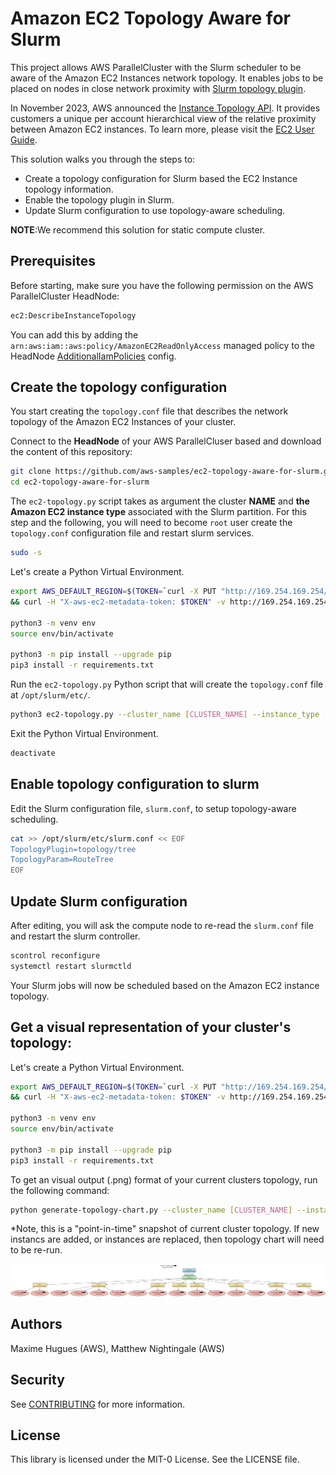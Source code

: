 # Amazon EC2 Topology Aware for Slurm

This project allows AWS ParallelCluster with the Slurm scheduler to be aware of the Amazon EC2 Instances network topology.
It enables jobs to be placed on nodes in close network proximity with [Slurm topology plugin](https://slurm.schedmd.com/topology.html).

In November 2023, AWS announced the [Instance Topology API](https://aws.amazon.com/about-aws/whats-new/2023/11/instance-topology-api-ml-hpc-workloads/).
It provides customers a unique per account hierarchical view of the relative proximity between Amazon EC2 instances.
To learn more, please visit the [EC2 User Guide](https://docs.aws.amazon.com/AWSEC2/latest/UserGuide/ec2-instance-topology.html).

This solution walks you through the steps to:
- Create a topology configuration for Slurm based the EC2 Instance topology information.
- Enable the topology plugin in Slurm.
- Update Slurm configuration to use topology-aware scheduling.

**NOTE**:We recommend this solution for static compute cluster.

## Prerequisites

Before starting, make sure you have the following permission on the AWS ParallelCluster HeadNode:

```bash
ec2:DescribeInstanceTopology
```

You can add this by adding the `arn:aws:iam::aws:policy/AmazonEC2ReadOnlyAccess` managed policy to the HeadNode [AdditionalIamPolicies](https://docs.aws.amazon.com/parallelcluster/latest/ug/HeadNode-v3.html#yaml-HeadNode-Iam-AdditionalIamPolicies) config.

## Create the topology configuration
You start creating the `topology.conf` file that describes the network topology of the Amazon EC2 Instances of your cluster.

Connect to the **HeadNode** of your AWS ParallelCluser based and download the content of this repository:
```bash
git clone https://github.com/aws-samples/ec2-topology-aware-for-slurm.git
cd ec2-topology-aware-for-slurm
```

The `ec2-topology.py` script takes as argument the cluster **NAME** and **the Amazon EC2 instance type** associated with the Slurm partition.
For this step and the following, you will need to become `root` user create the `topology.conf` configuration file and restart slurm services.
```bash
sudo -s
```

Let's create a Python Virtual Environment.
```bash
export AWS_DEFAULT_REGION=$(TOKEN=`curl -X PUT "http://169.254.169.254/latest/api/token" -H "X-aws-ec2-metadata-token-ttl-seconds: 21600"` \
&& curl -H "X-aws-ec2-metadata-token: $TOKEN" -v http://169.254.169.254/latest/meta-data/placement/region)

python3 -m venv env
source env/bin/activate

python3 -m pip install --upgrade pip
pip3 install -r requirements.txt
```

Run the `ec2-topology.py` Python script that will create the `topology.conf` file at `/opt/slurm/etc/`.
```bash
python3 ec2-topology.py --cluster_name [CLUSTER_NAME] --instance_type [INSTANCE_TYPE]
```

Exit the Python Virtual Environment.

```bash
deactivate
```

## Enable topology configuration to slurm

Edit the Slurm configuration file, `slurm.conf`, to setup topology-aware scheduling.

```bash
cat >> /opt/slurm/etc/slurm.conf << EOF
TopologyPlugin=topology/tree
TopologyParam=RouteTree
EOF
```

## Update Slurm configuration

After editing, you will ask the compute node to re-read the `slurm.conf` file and restart the slurm controller.

```bash
scontrol reconfigure
systemctl restart slurmctld
```

Your Slurm jobs will now be scheduled based on the Amazon EC2 instance topology.

## Get a visual representation of your cluster's topology:

Let's create a Python Virtual Environment.
```bash
export AWS_DEFAULT_REGION=$(TOKEN=`curl -X PUT "http://169.254.169.254/latest/api/token" -H "X-aws-ec2-metadata-token-ttl-seconds: 21600"` \
&& curl -H "X-aws-ec2-metadata-token: $TOKEN" -v http://169.254.169.254/latest/meta-data/placement/region)

python3 -m venv env
source env/bin/activate

python3 -m pip install --upgrade pip
pip3 install -r requirements.txt
```

To get an visual output (.png) format of your current clusters topology, run the following command:

```bash
python generate-topology-chart.py --cluster_name [CLUSTER_NAME] --instance_type [INSTANCE_TYPE]
```
 *Note, this is a "point-in-time" snapshot of current cluster topology. If new instancs are added, or instances are replaced, then topology chart will need to be re-run. 

 ![Example Output](/assets/example-topo.png)

## Authors
Maxime Hugues (AWS), Matthew Nightingale (AWS)

## Security

See [CONTRIBUTING](CONTRIBUTING.md#security-issue-notifications) for more information.

## License

This library is licensed under the MIT-0 License. See the LICENSE file.

